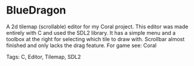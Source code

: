 # BlueDragon
A 2d tilemap (scrollable) editor for my Coral project. This editor was made entirely with C and used the SDL2 library. It has a simple menu and a toolbox at the right for selecting which tile to draw with. Scrollbar almost finished and only lacks the drag feature. For game see: Coral

Tags: C, Editor, Tilemap, SDL2
